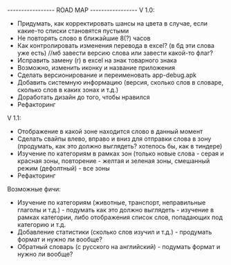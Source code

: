 ----------------- ROAD MAP -----------------
V 1.0:
- Придумать, как корректировать шансы на цвета в случае, если какие-то списки становятся пустыми
- Не повторять слово в ближайшие 8(?) часов
- Как контролировать изменения перевода в excel? (в бд эти слова уже есть) //мб завести версию слова или завести какой-то флаг?
- Исправить замену (r) в excel на знак товарного знака
- Возможно, изменить иконку и название приложения
- Сделать версионирование и переименовать app-debug.apk
- Добавить системную информацию (версия, сколько слов в словаре, сколько слов в каких зонах и т.д.)
- Доработать дизайн до того, чтобы нравился
- Рефакторинг

V 1.1:
- Отображение в какой зоне находится слово в данный момент
- Сделать свайпы влево, вправо и вниз для отправки слова в зону (продумать, как это должно выглядеть? хотелось бы, как в тиндере)
- Изучение по категориям в рамках зон (только новые слова - серая и красная зоны, повторение - желтая и зеленая зоны, смешанный режим (дефолтный) - все зоны
- Рефакторинг

Возможные фичи:
- Изучение по категориям (животные, транспорт, неправильные глаголы и т.д.) - подумать как это должно выглядеть -
        изучение в рамках категории, либо отображения список слов, попадающих под категорию и т.д.
- Добавление статистики (сколько слов изучил и т.д.) - продумать формат и нужно ли вообще?
- Обратный словарь (с русского на английский) - подумать формат и нужно ли вообще?